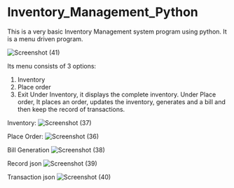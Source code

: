 # Inventory_Management_Python
This is a very basic Inventory Management system program using python. It is a menu driven program.

![Screenshot (41)](https://user-images.githubusercontent.com/89790330/131858743-cd616721-d395-4d70-9ce0-b836822fc6cd.png)

Its menu consists of 3 options:
1.	Inventory
2.	Place order
3.	Exit Under Inventory, it displays the complete inventory. Under Place order, It places an order, updates the inventory, generates and a bill and then keep the record of transactions.




Inventory:
![Screenshot (37)](https://user-images.githubusercontent.com/89790330/131855640-944d0324-8d77-469d-a911-11707d2a4379.png)




Place Order:
![Screenshot (36)](https://user-images.githubusercontent.com/89790330/131855742-f0c2051e-f325-46b8-8ede-f6640bbc4608.png)




Bill Generation
![Screenshot (38)](https://user-images.githubusercontent.com/89790330/131855807-0695c992-a9ba-453d-8770-a38b6ff44eca.png)




Record json
![Screenshot (39)](https://user-images.githubusercontent.com/89790330/131855984-ca38a01c-afbb-46c2-8707-88145a72f6cd.png)




Transaction json
![Screenshot (40)](https://user-images.githubusercontent.com/89790330/131856016-be4668d0-a940-455b-a011-9051aad159fe.png)
